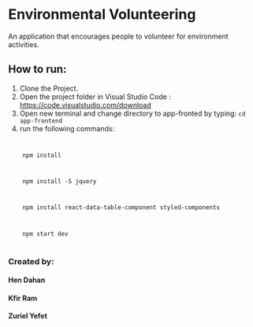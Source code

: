 # Environmental Volunteering
An application that encourages people to volunteer for environment activities.

## How to run:

1. Clone the Project.
2. Open the project folder in Visual Studio Code : https://code.visualstudio.com/download
3. Open new terminal and change directory to app-fronted by typing: `cd app-frontend`
4. run the following commands:
#
		npm install 
#
		npm install -S jquery 
#
		npm install react-data-table-component styled-components 
#
		npm start dev 
#

### Created by:
#### Hen Dahan
#### Kfir Ram
#### Zuriel Yefet

